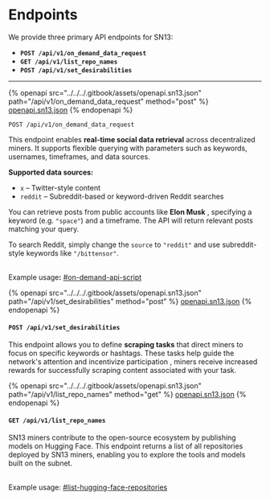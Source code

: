 # Endpoints

We provide three primary API endpoints for SN13:

* **`POST /api/v1/on_demand_data_request`**
* **`GET /api/v1/list_repo_names`**
* **`POST /api/v1/set_desirabilities`**

***

{% openapi src="../../../.gitbook/assets/openapi.sn13.json" path="/api/v1/on_demand_data_request" method="post" %}
[openapi.sn13.json](../../../.gitbook/assets/openapi.sn13.json)
{% endopenapi %}



`POST /api/v1/on_demand_data_request`

This endpoint enables **real-time social data retrieval** across decentralized miners. It supports flexible querying with parameters such as keywords, usernames, timeframes, and data sources.

**Supported data sources:**

* `x` – Twitter-style content
* `reddit` – Subreddit-based or keyword-driven Reddit searches

You can retrieve posts from public accounts like **Elon Musk** , specifying a keyword (e.g. `"space"`) and a timeframe. The API will return relevant posts matching your query.

To search Reddit, simply change the `source` to `"reddit"` and use subreddit-style keywords like `"/bittensor"`.

\
Example usag&#x65;**:** [#on-demand-api-script](examples.md#on-demand-api-script "mention")



{% openapi src="../../../.gitbook/assets/openapi.sn13.json" path="/api/v1/set_desirabilities" method="post" %}
[openapi.sn13.json](../../../.gitbook/assets/openapi.sn13.json)
{% endopenapi %}

#### `POST /api/v1/set_desirabilities`

This endpoint allows you to define **scraping tasks** that direct miners to focus on specific keywords or hashtags. These tasks help guide the network's attention and incentivize participation , miners receive increased rewards for successfully scraping content associated with your task.





{% openapi src="../../../.gitbook/assets/openapi.sn13.json" path="/api/v1/list_repo_names" method="get" %}
[openapi.sn13.json](../../../.gitbook/assets/openapi.sn13.json)
{% endopenapi %}

#### `GET /api/v1/list_repo_names`

SN13 miners contribute to the open-source ecosystem by publishing models on Hugging Face. This endpoint returns a list of all repositories deployed by SN13 miners, enabling you to explore the tools and models built on the subnet.

\
Example usage: [#list-hugging-face-repositories](examples.md#list-hugging-face-repositories "mention")
